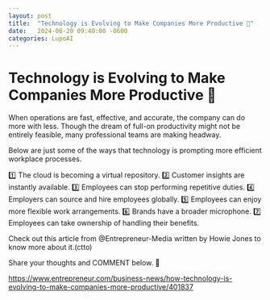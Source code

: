 ```yaml
---
layout: post
title:  "Technology is Evolving to Make Companies More Productive 🚀"
date:   2024-06-20 09:40:00 -0600
categories: LupoAI
---
```

# Technology is Evolving to Make Companies More Productive 🚀

When operations are fast, effective, and accurate, the company can do more with less. Though the dream of full-on productivity might not be entirely feasible, many professional teams are making headway.

Below are just some of the ways that technology is prompting more efficient workplace processes.

1️⃣ The cloud is becoming a virtual repository.
2️⃣ Customer insights are instantly available.
3️⃣ Employees can stop performing repetitive duties.
4️⃣ Employers can source and hire employees globally.
5️⃣ Employees can enjoy more flexible work arrangements.
6️⃣ Brands have a broader microphone.
7️⃣ Employees can take ownership of handling their benefits.

Check out this article from @Entrepreneur-Media written by Howie Jones to know more about it.(ctto)

Share your thoughts and COMMENT below. 💬

https://www.entrepreneur.com/business-news/how-technology-is-evolving-to-make-companies-more-productive/401837